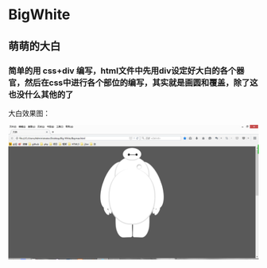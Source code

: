 # BigWhite

## 萌萌的大白   
   
### 简单的用 css+div 编写，html文件中先用div设定好大白的各个器官，然后在css中进行各个部位的编写，其实就是画圆和覆盖，除了这也没什么其他的了   
   
大白效果图：   
   
![image](https://github.com/hyf93924/BigWhite/blob/master/bigwhite.png)
